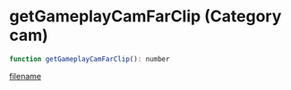 # getGameplayCamFarClip (Category cam)

```js
function getGameplayCamFarClip(): number
```

[filename](getGameplayCamFarClip_m.md ':include')